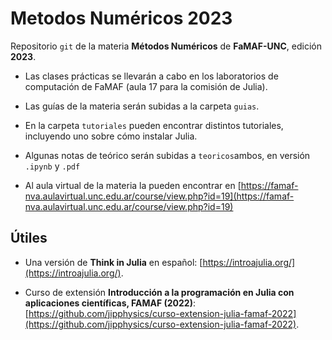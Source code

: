# Metodos Numéricos 2023

Repositorio `git` de la materia **Métodos Numéricos** de **FaMAF-UNC**, edición **2023**.

* Las clases prácticas se llevarán a cabo en los laboratorios de computación de FaMAF (aula 17 para la comisión de Julia).

* Las guías de la materia serán subidas a la carpeta `guias`.

* En la carpeta `tutoriales` pueden encontrar distintos tutoriales, incluyendo uno sobre cómo instalar Julia.

* Algunas notas de teórico serán subidas a `teoricos`ambos, en versión `.ipynb` y `.pdf` 

* Al aula virtual de la materia la pueden encontrar en [https://famaf-nva.aulavirtual.unc.edu.ar/course/view.php?id=19](https://famaf-nva.aulavirtual.unc.edu.ar/course/view.php?id=19)

## Útiles

* Una versión de **Think in Julia** en español: [https://introajulia.org/](https://introajulia.org/).

* Curso de extensión **Introducción a la programación en Julia con aplicaciones científicas, FAMAF (2022)**: [https://github.com/jipphysics/curso-extension-julia-famaf-2022](https://github.com/jipphysics/curso-extension-julia-famaf-2022).

<!---

* Las clases virtuales se dictarán en la sala virtual de google meet: [https://meet.google.com/fns-yxpz-pux](https://meet.google.com/fns-yxpz-pux).

## Utiles

* [Guía concisa de Julia con los primeros rudimentos para manejarse en el curso](https://sites.google.com/site/arturoerdely/programacion-en-julia/introjulia).

* [Julia básico](https://github.com/jltabara/Julia-y-las-Matematicas).

* [Una versión de *Think in Julia* en español](https://introajulia.org/introAjulia.pdf).

* [Vectores en Julia](https://drive.google.com/file/d/1I-jJH3eUCN8FM-aAMGSpebyukgMgg2Am/view).

--->

